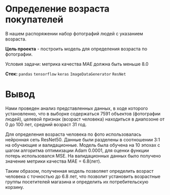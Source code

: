 # Определение возраста покупателей

В нашем распоряжении набор фотографий людей с указанием возраста.

**Цель проекта** - построить модель для определения возраста по фотографии.

Условия задачи: метрика качества МАЕ должна быть меньше 8.0

**Стек:** `pandas` `tensorflow` `keras` `ImageDataGenerator` `ResNet`

# Вывод
Нами проведен анализ представленных данных, в ходе которого установленно, что в  выборке содержаться 7591 объектов (фотографии людей), целевой признак (возраст человека) находиться в диапозоне от 0 до 100 лет, средний возраст 31 год.  

Для определения возраста человека по фото использовалась нейронная сеть ResNet50. Данные были разделены в соотношении 3:1 на обучающие и валидационные. Модель была обучена на 10 эпохах с шагом алгоритма оптимизации Adam 0.0001, для оценки функции потерь использовался MSE. На валидационных данных было получено значение метрики качества МАЕ = 6.8(лет).

Таким образом, полученная модель позволяет определить возраст человека с точностью до 6.8 лет, что позволит установить возрастные группы посетителей магазина и определить их потребительскую корзину.
